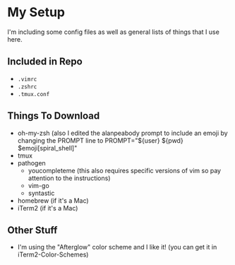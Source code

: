 # My Setup

I'm including some config files as well as general lists of things that I use here.

## Included in Repo
* `.vimrc`
* `.zshrc`
* `.tmux.conf`

## Things To Download
* oh-my-zsh (also I edited the alanpeabody prompt to include an emoji by changing the PROMPT line to PROMPT="${user} ${pwd} $emoji[spiral_shell]"
* tmux
* pathogen
  * youcompleteme (this also requires specific versions of vim so pay attention to the instructions)
  * vim-go
  * syntastic
* homebrew (if it's a Mac)
* iTerm2 (if it's a Mac)

## Other Stuff
* I'm using the "Afterglow" color scheme and I like it! (you can get it in iTerm2-Color-Schemes)
